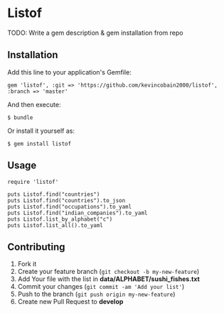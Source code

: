 # Listof

TODO: Write a gem description & gem installation from repo

## Installation

Add this line to your application's Gemfile:

    gem 'listof', :git => 'https://github.com/kevincobain2000/listof', :branch => 'master'

And then execute:

    $ bundle

Or install it yourself as:

    $ gem install listof

## Usage

```
require 'listof'

puts Listof.find("countries")
puts Listof.find("countries").to_json
puts Listof.find("occupations").to_yaml
puts Listof.find("indian_companies").to_yaml
puts Listof.list_by_alphabet("c")
puts Listof.list_all().to_yaml
```


## Contributing

1. Fork it
2. Create your feature branch (`git checkout -b my-new-feature`)
3. Add Your file with the list in **data/ALPHABET/sushi_fishes.txt**
4. Commit your changes (`git commit -am 'Add your list'`)
5. Push to the branch (`git push origin my-new-feature`)
6. Create new Pull Request to **develop**
